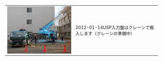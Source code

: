<table>
<tr>
<td>
<img src="../images/2012-01-15_084.jpg" width="400px" /> 
</td>
<td>
2012-01-14USP入力盤はクレーンで搬入します（クレーンの準備中）　
</td>
</tr>